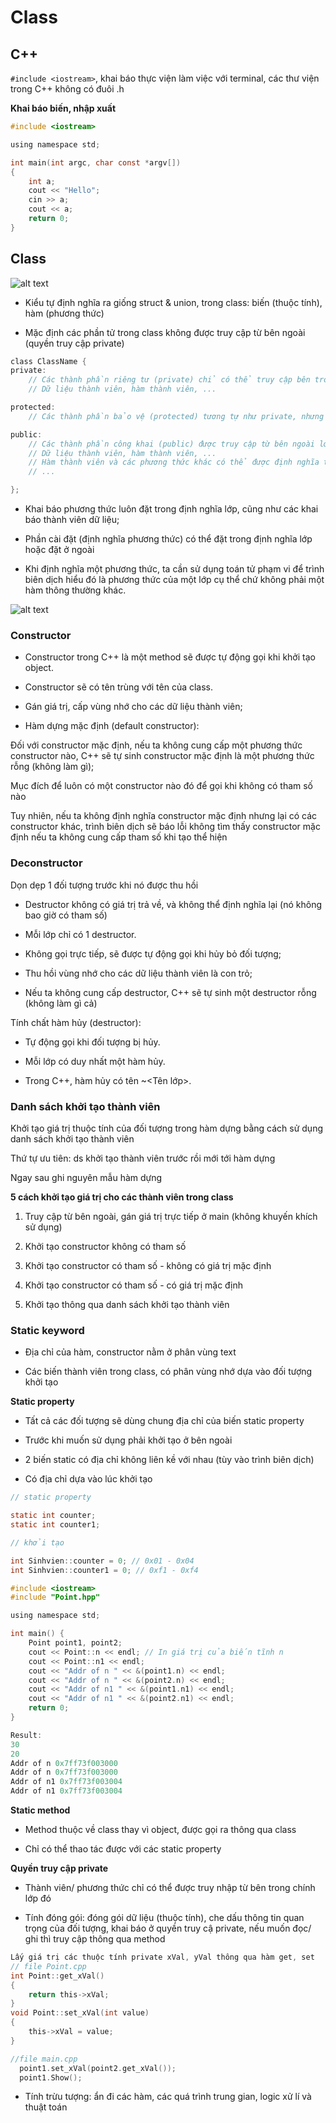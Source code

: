 # Class

## C++

`#include <iostream>`, khai báo thực viện làm việc với terminal, các thư viện trong C++ không có đuôi .h

**Khai báo biến, nhập xuất**

```c
#include <iostream>

using namespace std;

int main(int argc, char const *argv[])
{
    int a;
    cout << "Hello";
    cin >> a;
    cout << a;
    return 0;
}

```

## Class

![alt text](class.png)

- Kiểu tự định nghĩa ra giống struct & union, trong class: biến (thuộc tính), hàm (phương thức)

- Mặc định các phần tử trong class không được truy cập từ bên ngoài (quyền truy cập private)

```c
class ClassName {
private:
    // Các thành phần riêng tư (private) chỉ có thể truy cập bên trong lớp
    // Dữ liệu thành viên, hàm thành viên, ...

protected:
    // Các thành phần bảo vệ (protected) tương tự như private, nhưng có thể truy cập từ lớp kế thừa

public:
    // Các thành phần công khai (public) được truy cập từ bên ngoài lớp
    // Dữ liệu thành viên, hàm thành viên, ...
    // Hàm thành viên và các phương thức khác có thể được định nghĩa tại đây
    // ...

};

```

-  Khai báo phương thức luôn đặt trong định nghĩa lớp, cũng như các
khai báo thành viên dữ liệu;

- Phần cài đặt (định nghĩa phương thức) có thể đặt trong định nghĩa lớp
hoặc đặt ở ngoài

- Khi định nghĩa một phương thức, ta cần sử dụng toán tử
phạm vi để trình biên dịch hiểu đó là phương thức của một
lớp cụ thể chứ không phải một hàm thông thường khác.



![alt text](phuongthuc.png)


### Constructor

- Constructor trong C++ là một method sẽ được tự động gọi khi khởi tạo object.

- Constructor sẽ có tên trùng với tên của class.

- Gán giá trị, cấp vùng nhớ cho các dữ liệu thành viên;

- Hàm dựng mặc định (default constructor):

Đối với constructor mặc định, nếu ta không cung cấp một
phương thức constructor nào, C++ sẽ tự sinh constructor
mặc định là một phương thức rỗng (không làm gì);

Mục đích để luôn có một constructor nào đó để gọi khi không
có tham số nào

Tuy nhiên, nếu ta không định nghĩa constructor mặc định
nhưng lại có các constructor khác, trình biên dịch sẽ báo
lỗi không tìm thấy constructor mặc định nếu ta không
cung cấp tham số khi tạo thể hiện

### Deconstructor

Dọn dẹp 1 đối tượng trước khi nó được thu hồi

- Destructor không có giá trị trả về, và không thể định nghĩa
lại (nó không bao giờ có tham số)

- Mỗi lớp chỉ có 1 destructor.

- Không gọi trực tiếp, sẽ được tự động gọi khi hủy bỏ đối
tượng;

- Thu hồi vùng nhớ cho các dữ liệu thành viên là con trỏ;

-  Nếu ta không cung cấp destructor, C++ sẽ tự sinh một
destructor rỗng (không làm gì cả)

Tính chất hàm hủy
(destructor):

- Tự động gọi khi đối
tượng bị hủy.

- Mỗi lớp có duy nhất
một hàm hủy.

- Trong C++, hàm
hủy có tên ~<Tên
lớp>.

### Danh sách khởi tạo thành viên

Khởi tạo giá trị thuộc tính của đối tượng trong hàm dựng bằng cách sử dụng danh sách khởi tạo thành viên

Thứ tự ưu tiên: ds khởi tạo thành viên trước rồi mới tới hàm dựng

Ngay sau ghi nguyên mẫu hàm dựng


**5 cách khởi tạo giá trị cho các thành viên trong class**

1. Truy cập từ bên ngoài, gán giá trị trực tiếp ở main (không khuyến khích sử dụng)

2. Khởi tạo constructor không có tham số

3. Khởi tạo constructor có tham số - không có giá trị mặc định

4. Khởi tạo constructor có tham số - có giá trị mặc định

5. Khởi tạo thông qua danh sách khởi tạo thành viên

### Static keyword

- Địa chỉ của hàm, constructor nằm ở phân vùng text

- Các biến thành viên trong class, có phân vùng nhớ dựa vào đối tượng khởi tạo

**Static property**

- Tất cả các đối tượng sẽ dùng chung địa chỉ của biến static property 

- Trước khi muốn sử dụng phải khởi tạo ở bên ngoài

- 2 biến static có địa chỉ không liên kề với nhau (tùy vào trình biên dịch)

- Có địa chỉ dựa vào lúc khởi tạo

```c
// static property

static int counter;
static int counter1; 

// khởi tạo

int Sinhvien::counter = 0; // 0x01 - 0x04
int Sinhvien::counter1 = 0; // 0xf1 - 0xf4

```

```c
#include <iostream>
#include "Point.hpp"

using namespace std;

int main() {
    Point point1, point2;
    cout << Point::n << endl; // In giá trị của biến tĩnh n
    cout << Point::n1 << endl;
    cout << "Addr of n " << &(point1.n) << endl;
    cout << "Addr of n " << &(point2.n) << endl;
    cout << "Addr of n1 " << &(point1.n1) << endl;
    cout << "Addr of n1 " << &(point2.n1) << endl;
    return 0;
}

Result:
30
20
Addr of n 0x7ff73f003000
Addr of n 0x7ff73f003000
Addr of n1 0x7ff73f003004
Addr of n1 0x7ff73f003004

```

**Static method**

- Method thuộc về class thay vì object, được gọi ra thông qua class

- Chỉ có thể thao tác được với các static property

**Quyền truy cập private**

- Thành viên/ phương thức chỉ có thể được truy nhập từ bên trong chính lớp đó

- Tính đóng gói: đóng gói dữ liệu (thuộc tính), che dấu thông tin quan trọng của đối tượng, khai báo ở quyền truy cậ private, nếu muốn đọc/ ghi thì truy cập thông qua method

```c
Lấy giá trị các thuộc tính private xVal, yVal thông qua hàm get, set
// file Point.cpp
int Point::get_xVal()
{
    return this->xVal;
}
void Point::set_xVal(int value)
{
    this->xVal = value;
}

//file main.cpp
  point1.set_xVal(point2.get_xVal());
  point1.Show();
```

- Tính trừu tượng: ẩn đi các hàm, các quá trình trung gian, logic xử lí và thuật toán

